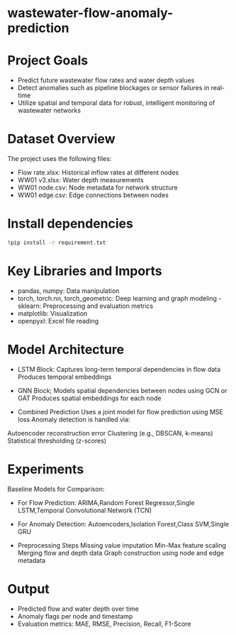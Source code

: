 # wastewater-flow-anomaly-prediction
# Project Goals
- Predict future wastewater flow rates and water depth values
- Detect anomalies such as pipeline blockages or sensor failures in real-time
- Utilize spatial and temporal data for robust, intelligent monitoring of wastewater networks
  
# Dataset Overview
The project uses the following files:

- Flow rate.xlsx: Historical inflow rates at different nodes
- WW01 v3.xlsx: Water depth measurements
- WW01 node.csv: Node metadata for network structure
- WW01 edge.csv: Edge connections between nodes
  
# Install dependencies
```bash
!pip install -r requirement.txt
```
# Key Libraries and Imports
- pandas, numpy: Data manipulation
- torch, torch.nn, torch_geometric: Deep learning and graph modeling -sklearn: Preprocessing and evaluation metrics
- matplotlib: Visualization
- openpyxl: Excel file reading
  
# Model Architecture
- LSTM Block: Captures long-term temporal dependencies in flow data Produces temporal embeddings

- GNN Block; Models spatial dependencies between nodes using GCN or GAT Produces spatial embeddings for each node

- Combined Prediction Uses a joint model for flow prediction using MSE loss Anomaly detection is handled via:

Autoencoder reconstruction error Clustering (e.g., DBSCAN, k-means) Statistical thresholding (z-scores)

# Experiments
Baseline Models for Comparison:

- For Flow Prediction: ARIMA,Random Forest Regressor,Single LSTM,Temporal Convolutional Network (TCN)

- For Anomaly Detection: Autoencoders,Isolation Forest,Class SVM,Single GRU

- Preprocessing Steps Missing value imputation Min-Max feature scaling Merging flow and depth data Graph construction using node and edge metadata

# Output
- Predicted flow and water depth over time
- Anomaly flags per node and timestamp
- Evaluation metrics: MAE, RMSE, Precision, Recall, F1-Score


